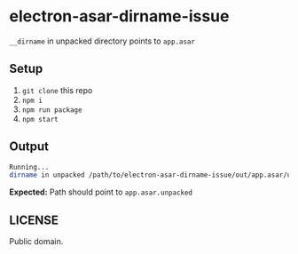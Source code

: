 # electron-asar-dirname-issue

`__dirname` in unpacked directory points to `app.asar`

## Setup

1. `git clone` this repo
2. `npm i`
3. `npm run package`
4. `npm start`

## Output

```sh
Running...
dirname in unpacked /path/to/electron-asar-dirname-issue/out/app.asar/unpacked
```

**Expected:** Path should point to `app.asar.unpacked`

## LICENSE

Public domain.
